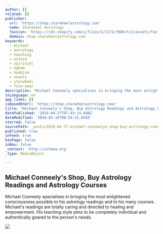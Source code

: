 ```yaml
---
author: []
related: []
publisher:
  url: 'https://shop.starwheelastrology.com'
  name: Starwheel Astrology
  favicon: 'https://cdn.shopify.com/s/files/1/1172/7080/t/2/assets/favicon.ico?4344372009644937315'
  domain: shop.starwheelastrology.com
keywords:
  - michael
  - astrology
  - teaching
  - oxford
  - spiritual
  - ogham
  - buddism
  - novels
  - starwheel
  - five-year
description: "Michael Conneely specialises in bringing the most enlightened consciousness possible to his astrology readings and to his many courses. Michael's readings are totally caring and directed to healing and empowerment. His teaching style aims to be completely individual and authentically geared to the person's needs."
inLanguage: en
app_links: []
isBasedOnUrl: 'https://shop.starwheelastrology.com/'
title: "Michael Conneely's Shop, Buy Astrology Readings and Astrology Courses"
datePublished: '2016-04-27T07:45:14.688Z'
dateModified: '2016-03-18T08:54:15.858Z'
starred: false
sourcePath: _posts/2016-04-27-michael-conneelys-shop-buy-astrology-readings-and-astrolog.md
published: true
inFeed: true
hasPage: false
inNav: false
_context: 'http://schema.org'
_type: MediaObject

---
```

<article style=""><h1>Michael Conneely's Shop, Buy Astrology Readings and Astrology Courses</h1><p>Michael Conneely specialises in bringing the most enlightened consciousness possible to his astrology readings and to his many courses. Michael's readings are totally caring and directed to healing and empowerment. His teaching style aims to be completely individual and authentically geared to the person's needs.</p><img src="https://cdn.shopify.com/s/files/1/1172/7080/t/2/assets/slide_1_1024x1024.jpg?4344372009644937315" /></article>